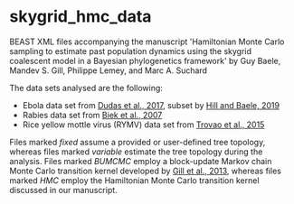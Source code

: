 # skygrid_hmc_data
BEAST XML files accompanying the manuscript 'Hamiltonian Monte Carlo sampling to estimate past population dynamics using the skygrid coalescent model in a Bayesian phylogenetics framework' by Guy Baele, Mandev S. Gill, Philippe Lemey, and Marc A. Suchard

The data sets analysed are the following:
* Ebola data set from [Dudas et al., 2017](https://doi.org/10.1038/nature22040), subset by [Hill and Baele, 2019](https://doi.org/10.1093/molbev/msz172)
* Rabies data set from [Biek et al., 2007](https://doi.org/10.1073/pnas.0700741104)
* Rice yellow mottle virus (RYMV) data set from [Trovao et al., 2015](https://doi.org/10.1093/molbev/msv185)

Files marked *fixed* assume a provided or user-defined tree topology, whereas files marked *variable* estimate the tree topology during the analysis.
Files marked *BUMCMC* employ a block-update Markov chain Monte Carlo transition kernel developed by [Gill et al., 2013](https://doi.org/10.1093/molbev/mss265), whereas files marked *HMC* employ the Hamiltonian Monte Carlo transition kernel discussed in our manuscript.
